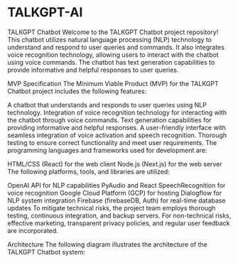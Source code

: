 # TALKGPT-AI
TALKGPT Chatbot
Welcome to the TALKGPT Chatbot project repository! This chatbot utilizes natural language processing (NLP) technology to understand and respond to user queries and commands. It also integrates voice recognition technology, allowing users to interact with the chatbot using voice commands. The chatbot has text generation capabilities to provide informative and helpful responses to user queries.

MVP Specification
The Minimum Viable Product (MVP) for the TALKGPT Chatbot project includes the following features:

A chatbot that understands and responds to user queries using NLP technology.
Integration of voice recognition technology for interacting with the chatbot through voice commands.
Text generation capabilities for providing informative and helpful responses.
A user-friendly interface with seamless integration of voice activation and speech recognition.
Thorough testing to ensure correct functionality and meet user requirements.
The programming languages and frameworks used for development are:

HTML/CSS (React) for the web client
Node.js (Next.js) for the web server
The following platforms, tools, and libraries are utilized:

OpenAI API for NLP capabilities
PyAudio and React SpeechRecognition for voice recognition
Google Cloud Platform (GCP) for hosting
Dialogflow for NLP system integration
Firebase (firebaseDB, Auth) for real-time database updates
To mitigate technical risks, the project team employs thorough testing, continuous integration, and backup servers. For non-technical risks, effective marketing, transparent privacy policies, and regular user feedback are incorporated.

Architecture
The following diagram illustrates the architecture of the TALKGPT Chatbot system:
